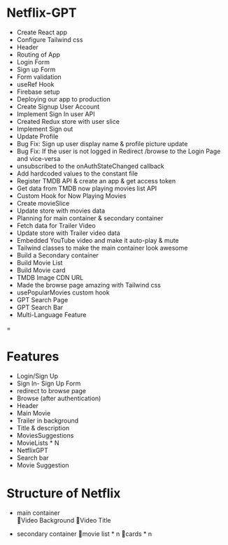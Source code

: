 # Netflix-GPT

- Create React app
- Configure Tailwind css
- Header
- Routing of App
- Login Form
- Sign up Form
- Form validation
- useRef Hook
- Firebase setup
- Deploying our app to production
- Create Signup User Account 
- Implement Sign In user API
- Created Redux store with user slice 
- Implement Sign out
- Update Profile
- Bug Fix: Sign up user display name & profile picture update
- Bug Fix: If the user is not logged in Redirect /browse to the Login Page and vice-versa 
- unsubscribed to the onAuthStateChanged callback
- Add hardcoded values to the constant file
- Register TMDB API & create an app & get access token
- Get data from TMDB now playing movies list API
- Custom Hook for Now Playing Movies
- Create movieSlice
- Update store with movies data
- Planning for main container & secondary container
- Fetch data for Trailer Video
- Update store with Trailer video data 
- Embedded YouTube video and make it auto-play & mute
- Tailwind classes to make the main container look awesome
- Build a Secondary container
- Build Movie List
- Build Movie card
- TMDB Image CDN URL
- Made the browse page amazing with Tailwind css
- usePopularMovies custom hook
- GPT Search Page
- GPT Search Bar
- Multi-Language Feature 
 
=
# Features

- Login/Sign Up
- Sign In- Sign Up Form
- redirect to browse page
- Browse (after authentication)
- Header
- Main Movie
- Trailer in background
- Title & description
- MoviesSuggestions
- MovieLists * N
- NetflixGPT
- Search bar
- Movie Suggestion

# Structure of Netflix

- main container  
🌟Video Background
🌟Video Title

- secondary container
🌟movie list * n
🌟cards * n
